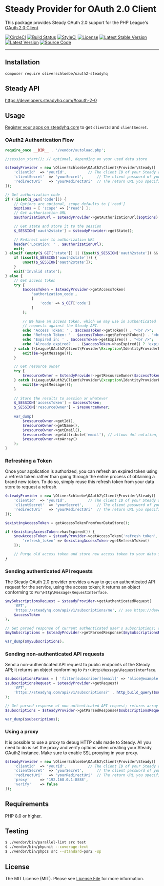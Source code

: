 # Steady Provider for OAuth 2.0 Client

This package provides Steady OAuth 2.0 support for the PHP League's [OAuth 2.0 Client](https://github.com/thephpleague/oauth2-client).

[![CircleCI](https://circleci.com/gh/oliverschloebe/oauth2-steadyhq/tree/main.svg?style=svg)](https://circleci.com/gh/oliverschloebe/oauth2-steadyhq/tree/main) [![Build Status](https://travis-ci.com/oliverschloebe/oauth2-steadyhq.svg?branch=main)](https://travis-ci.com/oliverschloebe/oauth2-steadyhq)
[![StyleCI](https://github.styleci.io/repos/656813773/shield?branch=main)](https://github.styleci.io/repos/656813773)
[![License](https://img.shields.io/packagist/l/oliverschloebe/oauth2-steadyhq.svg)](https://github.com/oliverschloebe/oauth2-steadyhq/blob/main/LICENSE)
[![Latest Stable Version](https://img.shields.io/packagist/v/oliverschloebe/oauth2-steadyhq.svg)](https://packagist.org/packages/oliverschloebe/oauth2-steadyhq)
[![Latest Version](https://img.shields.io/github/release/oliverschloebe/oauth2-steadyhq.svg?style=flat-square)](https://github.com/oliverschloebe/oauth2-steadyhq/releases)
[![Source Code](https://img.shields.io/badge/source-oliverschloebe/oauth2--steadyhq-blue.svg?style=flat-square)](https://github.com/oliverschloebe/oauth2-steadyhq)

---

## Installation

```
composer require oliverschloebe/oauth2-steadyhq
```

## Steady API

https://developers.steadyhq.com/#oauth-2-0

## Usage

[Register your apps on steadyhq.com](https://steadyhq.com/de/backend/) to get `clientId` and `clientSecret`.

### OAuth2 Authentication Flow

```php
require_once __DIR__ . '/vendor/autoload.php';

//session_start(); // optional, depending on your used data store

$steadyProvider = new \OliverSchloebe\OAuth2\Client\Provider\Steady([
	'clientId'	=> 'yourId',          // The client ID of your Steady app
	'clientSecret'	=> 'yourSecret',      // The client password of your Steady app
	'redirectUri'	=> 'yourRedirectUri'  // The return URL you specified for your app on Steady
]);

// Get authorization code
if (!isset($_GET['code'])) {
	// Options are optional, scope defaults to ['read']
	$options = [ 'scope' => ['read'] ];
	// Get authorization URL
	$authorizationUrl = $steadyProvider->getAuthorizationUrl($options);

	// Get state and store it to the session
	$_SESSION['oauth2state'] = $steadyProvider->getState();

	// Redirect user to authorization URL
	header('Location: ' . $authorizationUrl);
	exit;
} elseif (empty($_GET['state']) || (isset($_SESSION['oauth2state']) && $_GET['state'] !== $_SESSION['oauth2state'])) { // Check for errors
	if (isset($_SESSION['oauth2state'])) {
		unset($_SESSION['oauth2state']);
	}
	exit('Invalid state');
} else {
	// Get access token
	try {
		$accessToken = $steadyProvider->getAccessToken(
			'authorization_code',
			[
				'code' => $_GET['code']
			]
		);
		
		// We have an access token, which we may use in authenticated
		// requests against the Steady API.
		echo 'Access Token: ' . $accessToken->getToken() . "<br />";
		echo 'Refresh Token: ' . $accessToken->getRefreshToken() . "<br />";
		echo 'Expired in: ' . $accessToken->getExpires() . "<br />";
		echo 'Already expired? ' . ($accessToken->hasExpired() ? 'expired' : 'not expired') . "<br />";
	} catch (\League\OAuth2\Client\Provider\Exception\IdentityProviderException $e) {
		exit($e->getMessage());
	}

	// Get resource owner
	try {
		$resourceOwner = $steadyProvider->getResourceOwner($accessToken);
	} catch (\League\OAuth2\Client\Provider\Exception\IdentityProviderException $e) {
		exit($e->getMessage());
	}
        
	// Store the results to session or whatever
	$_SESSION['accessToken'] = $accessToken;
	$_SESSION['resourceOwner'] = $resourceOwner;
    
	var_dump(
		$resourceOwner->getId(),
		$resourceOwner->getName(),
		$resourceOwner->getEmail(),
		$resourceOwner->getAttribute('email'), // allows dot notation, e.g. $resourceOwner->getAttribute('group.field')
		$resourceOwner->toArray()
	);
}
```

### Refreshing a Token

Once your application is authorized, you can refresh an expired token using a refresh token rather than going through the entire process of obtaining a brand new token. To do so, simply reuse this refresh token from your data store to request a refresh.

```php
$steadyProvider = new \OliverSchloebe\OAuth2\Client\Provider\Steady([
	'clientId'	=> 'yourId',          // The client ID of your Steady app
	'clientSecret'	=> 'yourSecret',      // The client password of your Steady app
	'redirectUri'	=> 'yourRedirectUri'  // The return URL you specified for your app on Steady
]);

$existingAccessToken = getAccessTokenFromYourDataStore();

if ($existingAccessToken->hasExpired()) {
	$newAccessToken = $steadyProvider->getAccessToken('refresh_token', [
		'refresh_token' => $existingAccessToken->getRefreshToken()
	]);

	// Purge old access token and store new access token to your data store.
}
```

### Sending authenticated API requests

The Steady OAuth 2.0 provider provides a way to get an authenticated API request for the service, using the access token; it returns an object conforming to `Psr\Http\Message\RequestInterface`.

```php
$mySubscriptionsRequest = $steadyProvider->getAuthenticatedRequest(
	'GET',
	'https://steadyhq.com/api/v1/subscriptions/me', // see https://developers.steadyhq.com/#current-subscription
	$accessToken
);

// Get parsed response of current authenticated user's subscriptions; returns array|mixed
$mySubscriptions = $steadyProvider->getParsedResponse($mySubscriptionsRequest);

var_dump($mySubscriptions);
```

### Sending non-authenticated API requests

Send a non-authenticated API request to public endpoints of the Steady API; it returns an object conforming to `Psr\Http\Message\RequestInterface`.

```php
$subscriptionsParams = [ 'filter[subscriber][email]' => 'alice@example.com' ];
$subscriptionsRequest = $steadyProvider->getRequest(
	'GET',
	'https://steadyhq.com/api/v1/subscriptions?' . http_build_query($subscriptionsParams)
);

// Get parsed response of non-authenticated API request; returns array|mixed
$subscriptions = $steadyProvider->getParsedResponse($subscriptionsRequest);

var_dump($subscriptions);
```

### Using a proxy

It is possible to use a proxy to debug HTTP calls made to Steady. All you need to do is set the proxy and verify options when creating your Steady OAuth2 instance. Make sure to enable SSL proxying in your proxy.

```php
$steadyProvider = new \OliverSchloebe\OAuth2\Client\Provider\Steady([
	'clientId'	=> 'yourId',          // The client ID of your Steady app
	'clientSecret'	=> 'yourSecret',      // The client password of your Steady app
	'redirectUri'	=> 'yourRedirectUri'  // The return URL you specified for your app on Steady
	'proxy'		=> '192.168.0.1:8888',
	'verify'	=> false
]);
```

## Requirements

PHP 8.0 or higher.

## Testing

``` bash
$ ./vendor/bin/parallel-lint src test
$ ./vendor/bin/phpunit --coverage-text
$ ./vendor/bin/phpcs src --standard=psr2 -sp
```

## License

The MIT License (MIT). Please see [License File](https://github.com/oliverschloebe/oauth2-steadyhq/blob/master/LICENSE) for more information.
